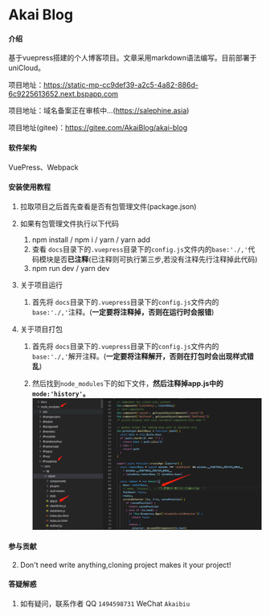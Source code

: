 # Akai Blog 

#### 介绍
基于vuepress搭建的个人博客项目。文章采用markdown语法编写。目前部署于uniCloud。

项目地址：https://static-mp-cc9def39-a2c5-4a82-886d-6c9225613652.next.bspapp.com

项目地址：域名备案正在审核中...(https://salephine.asia)

项目地址(gitee)：https://gitee.com/AkaiBlog/akai-blog

#### 软件架构

VuePress、Webpack


#### 安装使用教程

1. 拉取项目之后首先查看是否有包管理文件(package.json)

2. 如果有包管理文件执行以下代码

   1.  npm install / npm i  / yarn / yarn add 
   2.  查看 `docs`目录下的`.vuepress`目录下的`config.js`文件内的`base:'./,'`代码模块是否**已注释**(已注释则可执行第三步,若没有注释先行注释掉此代码)
   3.  npm run dev /  yarn dev

3. 关于项目运行
   1. 首先将 `docs`目录下的`.vuepress`目录下的`config.js`文件内的`base:'./,'`注释。(**一定要将注释掉，否则在运行时会报错**)
4. 关于项目打包

   1. 首先将 `docs`目录下的`.vuepress`目录下的`config.js`文件内的`base:'./,'`解开注释。(**一定要将注释解开，否则在打包时会出现样式错乱**)

   2. 然后找到`node_modules`下的如下文件，**然后注释掉app.js中的`mode:'history'`。**
![输入图片说明](akai-blog/docs/.vuepress/public/img/giteeMd.jpg)

#### 参与贡献

2.  Don't need write anything,cloning project makes it your project!


#### 答疑解惑

1. 如有疑问，联系作者 QQ   `1494598731`       WeChat    `Akaibiu`